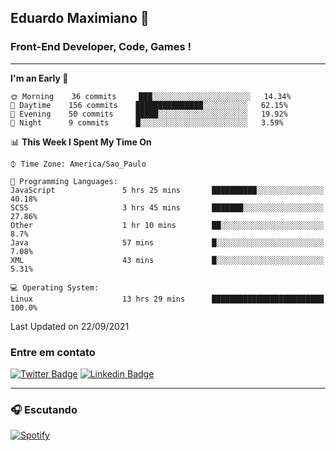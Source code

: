 ## Eduardo Maximiano 👋

### Front-End Developer, Code, Games !

---

<!--START_SECTION:waka-->
**I'm an Early 🐤** 

```text
🌞 Morning    36 commits     ███░░░░░░░░░░░░░░░░░░░░░░   14.34% 
🌆 Daytime    156 commits    ███████████████░░░░░░░░░░   62.15% 
🌃 Evening    50 commits     █████░░░░░░░░░░░░░░░░░░░░   19.92% 
🌙 Night      9 commits      █░░░░░░░░░░░░░░░░░░░░░░░░   3.59%

```


📊 **This Week I Spent My Time On** 

```text
⌚︎ Time Zone: America/Sao_Paulo

💬 Programming Languages: 
JavaScript               5 hrs 25 mins       ██████████░░░░░░░░░░░░░░░   40.18% 
SCSS                     3 hrs 45 mins       ███████░░░░░░░░░░░░░░░░░░   27.86% 
Other                    1 hr 10 mins        ██░░░░░░░░░░░░░░░░░░░░░░░   8.7% 
Java                     57 mins             █░░░░░░░░░░░░░░░░░░░░░░░░   7.08% 
XML                      43 mins             █░░░░░░░░░░░░░░░░░░░░░░░░   5.31%

💻 Operating System: 
Linux                    13 hrs 29 mins      █████████████████████████   100.0%

```


 Last Updated on 22/09/2021
<!--END_SECTION:waka-->

### Entre em contato

[![Twitter Badge](https://img.shields.io/badge/-@edmaxi-1ca0f1?style=flat-square&labelColor=1ca0f1&logo=twitter&logoColor=white&link=https://twitter.com/edmaxi)](https://twitter.com/edmaxi)
[![Linkedin Badge](https://img.shields.io/badge/-Eduardo_Maximiano-0077B5?style=flat-square&logo=Linkedin&logoColor=white&link=https://www.linkedin.com/in/maximiano-eduardo)](https://www.linkedin.com/in/maximiano-eduardo)

---

### 🎧 Escutando
[![Spotify](https://novatorem-sandy.vercel.app/api/spotify)](https://open.spotify.com/user/comgigo)
